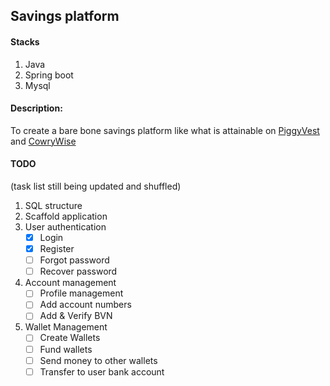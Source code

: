 ##  Savings platform
#### Stacks
1. Java
2. Spring boot
3. Mysql

#### Description:
To create a bare bone savings platform like what is 
attainable on [PiggyVest](piggyvest.com) and [CowryWise](cowrywise.com) 

#### TODO
(task list still being updated and shuffled)
1.  SQL structure 
2.  Scaffold application 
3.  User authentication
    -   [x] Login
    -   [x] Register
    -   [ ]  Forgot password
    -   [ ] Recover password

4.  Account management
    -   [ ]   Profile management
    -   [ ]   Add account numbers
    -   [ ]   Add & Verify BVN
    
5.  Wallet Management  
    -   [ ]   Create Wallets
    -   [ ]   Fund wallets
    -   [ ]   Send money to other wallets
    -   [ ]   Transfer to user bank account